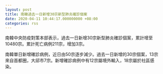 ```yaml
---
layout: post
title: 南韓過去一日新增30宗新型肺炎確診個案
date: 2020-04-11 10:44:17.000000000 +08:00
categories: rss
---
```


南韓中央防疫對策本部表示，過去一日新增30宗新型肺炎確診個案，累計增至10480宗。累計死亡病例211宗，增加3宗。

南韓單日新增確診病例，近日由50宗逐步減少。過去一日新增的30宗個案，13宗來自首都圈，大邱市7宗。新增確診病例中有12宗屬境外輸入，18宗屬於社區感染。
